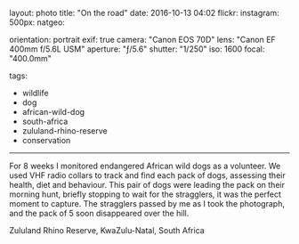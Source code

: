 layout: photo
title: "On the road"
date: 2016-10-13 04:02
flickr:
instagram:
500px:
natgeo:

orientation: portrait
exif: true
camera: "Canon EOS 70D"
lens: "Canon EF 400mm f/5.6L USM"
aperture: "ƒ/5.6"
shutter: "1/250"
iso: 1600
focal: "400.0mm"

tags:
  - wildlife
  - dog
  - african-wild-dog
  - south-africa
  - zululand-rhino-reserve
  - conservation
---

For 8 weeks I monitored endangered African wild dogs as a volunteer. We used VHF radio collars to track and find each pack of dogs, assessing their health, diet and behaviour. This pair of dogs were leading the pack on their morning hunt, briefly stopping to wait for the stragglers, it was the perfect moment to capture. The stragglers passed by me as I took the photograph, and the pack of 5 soon disappeared over the hill.

Zululand Rhino Reserve, KwaZulu-Natal, South Africa
